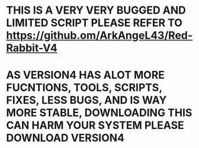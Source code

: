 #   THIS IS A VERY VERY BUGGED AND LIMITED SCRIPT PLEASE REFER TO https://github.om/ArkAngeL43/Red-Rabbit-V4 
# AS VERSION4 HAS ALOT MORE FUCNTIONS, TOOLS, SCRIPTS, FIXES, LESS BUGS, AND IS WAY MORE STABLE, DOWNLOADING THIS CAN HARM YOUR SYSTEM PLEASE DOWNLOAD VERSION4 
